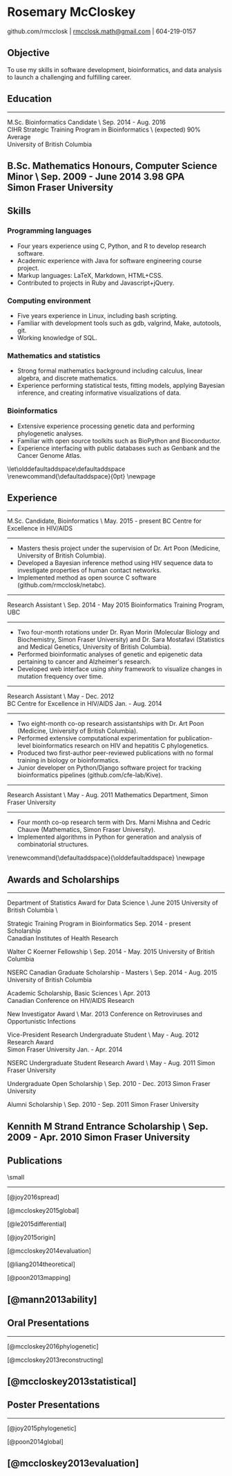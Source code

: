 # Rosemary McCloskey

github.com/rmcclosk | rmcclosk.math@gmail.com | 604-219-0157

## Objective

To use my skills in software development, bioinformatics, and data analysis to
launch a challenging and fulfilling career.

## Education

------------------------------------------------------- ------------------------
M.Sc. Bioinformatics Candidate \                         Sep. 2014 - Aug. 2016 \
CIHR Strategic Training Program in Bioinformatics \                   (expected)
90\% Average \
University of British Columbia 

B.Sc. Mathematics Honours, Computer Science Minor \        Sep. 2009 - June 2014
3.98 GPA \
Simon Fraser University
--------------------------------------------------------------------------------

## Skills

### Programming languages

  - Four years experience using C, Python, and R to develop research software.
  - Academic experience with Java for software engineering course project.
  - Markup languages: LaTeX, Markdown, HTML+CSS.
  - Contributed to projects in Ruby and Javascript+jQuery.

### Computing environment

  - Five years experience in Linux, including bash scripting.
  - Familiar with development tools such as gdb, valgrind, Make, autotools, git.
  - Working knowledge of SQL.

### Mathematics and statistics

  - Strong formal mathematics background including calculus, linear algebra,
    and discrete mathematics.
  - Experience performing statistical tests, fitting models, applying Bayesian
    inference, and creating informative visualizations of data.

### Bioinformatics

  - Extensive experience processing genetic data and performing phylogenetic
    analyses.
  - Familiar with open source toolkits such as BioPython and Bioconductor.
  - Experience interfacing with public databases such as Genbank and the Cancer
    Genome Atlas.

\let\olddefaultaddspace\defaultaddspace
\renewcommand{\defaultaddspace}{0pt}
\newpage

## Experience

--------------------------------------------------------- ----------------------
M.Sc. Candidate, Bioinformatics \                            May. 2015 - present
BC Centre for Excellence in HIV/AIDS                                         

--------------------------------------------------------------------------------
                                                                                             
- Masters thesis project under the supervision of Dr. Art Poon (Medicine,
  University of British Columbia).
- Developed a Bayesian inference method using HIV sequence data to investigate
  properties of human contact networks.
- Implemented method as open source C software (github.com/rmcclosk/netabc).

--------------------------------------------------------- ----------------------
Research Assistant \                                        Sep. 2014 - May 2015
Bioinformatics Training Program, UBC                        

--------------------------------------------------------------------------------

- Two four-month rotations under Dr. Ryan Morin (Molecular Biology and
  Biochemistry, Simon Fraser University) and Dr. Sara Mostafavi (Statistics and
  Medical Genetics, University of British Columbia).
- Performed bioinformatic analyses of genetic and epigenetic data pertaining to
  cancer and Alzheimer's research.
- Developed web interface using *shiny* framework to visualize changes in
  mutation frequency over time.

--------------------------------------------------------- ----------------------
Research Assistant \                                           May - Dec. 2012 \
BC Centre for Excellence in HIV/AIDS                            Jan. - Aug. 2014

--------------------------------------------------------------------------------

- Two eight-month co-op research assistantships with Dr. Art Poon (Medicine,
  University of British Columbia).
- Performed extensive computational experimentation for publication-level
  bioinformatics research on HIV and hepatitis C phylogenetics.
- Produced two first-author peer-reviewed publications with no formal training
  in biology or bioinformatics.
- Junior developer on Python/Django software project for tracking
  bioinformatics pipelines (github.com/cfe-lab/Kive).

--------------------------------------------------------- ----------------------
Research Assistant \                                             May - Aug. 2011
Mathematics Department, Simon Fraser University

--------------------------------------------------------------------------------

- Four month co-op research term with Drs. Marni Mishna and Cedric Chauve
  (Mathematics, Simon Fraser University).
- Implemented algorithms in Python for generation and analysis of combinatorial
  structures.

\renewcommand{\defaultaddspace}{\olddefaultaddspace}
\newpage

## Awards and Scholarships

------------------------------------------------------ -------------------------
Department of Statistics Award for Data Science \                      June 2015
University of British Columbia \

Strategic Training Program in Bioinformatics                 Sep. 2014 - present 
    Scholarship \
Canadian Institutes of Health Research

Walter C Koerner Fellowship \                              Sep. 2014 - May. 2015 
University of British Columbia

NSERC Canadian Graduate Scholarship - Masters \            Sep. 2014 - Aug. 2015 
University of British Columbia

Academic Scholarship, Basic Sciences \                                 Apr. 2013   
Canadian Conference on HIV/AIDS Research

New Investigator Award \                                               Mar. 2013 
Conference on Retroviruses and Opportunistic 
    Infections

Vice-President Research Undergraduate Student \                  May - Aug. 2012
    Research Award \
Simon Fraser University                                         Jan. - Apr. 2014

NSERC Undergraduate Student Research Award \                     May - Aug. 2011
Simon Fraser University

Undergraduate Open Scholarship \                           Sep. 2010 - Dec. 2013
Simon Fraser University

Alumni Scholarship \                                       Sep. 2010 - Sep. 2011
Simon Fraser University

Kennith M Strand Entrance Scholarship \                    Sep. 2009 - Apr. 2010
Simon Fraser University
--------------------------------------------------------------------------------

## Publications
\small

--------------------------------------------------------------------------------
[@joy2016spread]

[@mccloskey2015global]

[@le2015differential]

[@joy2015origin]

[@mccloskey2014evaluation]

[@liang2014theoretical]

[@poon2013mapping]

[@mann2013ability]
--------------------------------------------------------------------------------

## Oral Presentations

--------------------------------------------------------------------------------
[@mccloskey2016phylogenetic]

[@mccloskey2013reconstructing]

[@mccloskey2013statistical]
--------------------------------------------------------------------------------

## Poster Presentations

--------------------------------------------------------------------------------
[@joy2015phylogenetic]

[@poon2014global]

[@mccloskey2013evaluation]
--------------------------------------------------------------------------------
